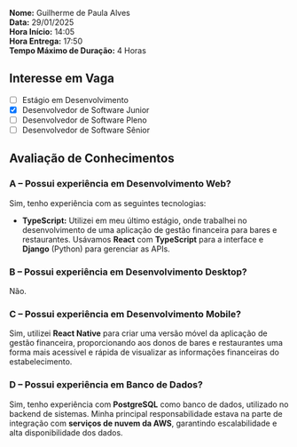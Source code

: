 **Nome:** Guilherme de Paula Alves  
**Data:** 29/01/2025  
**Hora Início:** 14:05  
**Hora Entrega:** 17:50  
**Tempo Máximo de Duração:** 4 Horas

## Interesse em Vaga

- [ ] Estágio em Desenvolvimento
- [x] Desenvolvedor de Software Junior
- [ ] Desenvolvedor de Software Pleno
- [ ] Desenvolvedor de Software Sênior

## Avaliação de Conhecimentos

### A – **Possui experiência em Desenvolvimento Web?**
Sim, tenho experiência com as seguintes tecnologias:

- **TypeScript:** Utilizei em meu último estágio, onde trabalhei no desenvolvimento de uma aplicação de gestão financeira para bares e restaurantes. Usávamos **React** com **TypeScript** para a interface e **Django** (Python) para gerenciar as APIs.

### B – **Possui experiência em Desenvolvimento Desktop?**
Não.

### C – **Possui experiência em Desenvolvimento Mobile?**
Sim, utilizei **React Native** para criar uma versão móvel da aplicação de gestão financeira, proporcionando aos donos de bares e restaurantes uma forma mais acessível e rápida de visualizar as informações financeiras do estabelecimento.

### D – **Possui experiência em Banco de Dados?**
Sim, tenho experiência com **PostgreSQL** como banco de dados, utilizado no backend de sistemas. Minha principal responsabilidade estava na parte de integração com **serviços de nuvem da AWS**, garantindo escalabilidade e alta disponibilidade dos dados.
